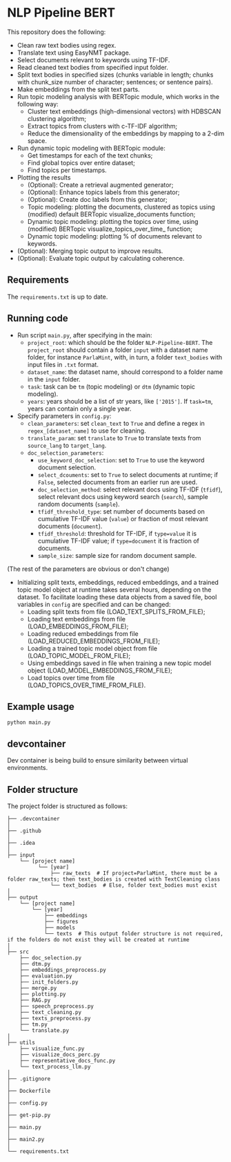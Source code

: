 # NLP Pipeline BERT

This repository does the following:
- Clean raw text bodies using regex.
- Translate text using EasyNMT package.
- Select documents relevant to keywords using TF-IDF.
- Read cleaned text bodies from specified input folder.
- Split text bodies in specified sizes (chunks variable in length; chunks with chunk_size number of character; sentences; or sentence pairs).
- Make embeddings from the split text parts.
- Run topic modeling analysis with BERTopic module, which works in the following way:
    - Cluster text embeddings (high-dimensional vectors) with HDBSCAN clustering algorithm;
    - Extract topics from clusters with c-TF-IDF algorithm;
    - Reduce the dimensionality of the embeddings by mapping to a 2-dim space.
- Run dynamic topic modeling with BERTopic module:
    - Get timestamps for each of the text chunks;
    - Find global topics over entire dataset;
    - Find topics per timestamps.
- Plotting the results
    - (Optional): Create a retrieval augmented generator;
    - (Optional): Enhance topics labels from this generator;
    - (Optional): Create doc labels from this generator;
    - Topic modeling: plotting the documents, clustered as topics using (modified) default BERTopic visualize_documents function;
    - Dynamic topic modeling: plotting the topics over time, using (modified) BERTopic visualize_topics_over_time_ function;
    - Dynamic topic modeling: plotting % of documents relevant to keywords.
- (Optional): Merging topic output to improve results.
- (Optional): Evaluate topic output by calculating coherence.

## Requirements

The `requirements.txt` is up to date.

## Running code
- Run script `main.py`, after specifying in the main:
  - `project_root`: which should be the folder `NLP-Pipeline-BERT`. The `project_root` should contain a folder `input` with a dataset name folder, for instance `ParlaMint`, with, in turn, a folder `text_bodies` with input files in `.txt` format.
  - `dataset_name`: the dataset name, should correspond to a folder name in the `input` folder.
  - `task`: task can be `tm` (topic modeling) or `dtm` (dynamic topic modeling).
  - `years`: years should be a list of str years, like `['2015']`. If `task=tm`, years can contain only a single year.
- Specify parameters in `config.py`:
  - `clean_parameters`: set `clean_text` to `True` and define a regex in `regex_[dataset_name]` to use for cleaning.
  - `translate_param`: set `translate` to `True` to translate texts from `source_lang` to `target_lang`.
  - `doc_selection_parameters`: 
      - `use_keyword_doc_selection`: set to `True` to use the keyword document selection. 
      - `select_dcouments`: set to `True` to select documents at runtime; if `False`, selected documents from an earlier run are used.
      - `doc_selection_method`: select relevant docs using TF-IDF (`tfidf`), select relevant docs using keyword search (`search`), sample random documents (`sample`).
      - `tfidf_threshold_type`: set number of documents based on cumulative TF-IDF value (`value`) or fraction of most relevant documents (`document`).
      - `tfidf_threshold`: threshold for TF-IDF, if `type=value` it is cumulative TF-IDF value; if `type=document` it is fraction of documents.
      - `sample_size`: sample size for random document sample.

(The rest of the parameters are obvious or don't change)
- Initializing split texts, embeddings, reduced embeddings, and a trained topic model object at runtime takes several hours, depending on the dataset. To facilitate loading these data objects from a saved file, bool variables in `config` are specified and can be changed:
  - Loading split texts from file (LOAD_TEXT_SPLITS_FROM_FILE);
  - Loading text embeddings from file (LOAD_EMBEDDINGS_FROM_FILE);
  - Loading reduced embeddings from file (LOAD_REDUCED_EMBEDDINGS_FROM_FILE);
  - Loading a trained topic model object from file (LOAD_TOPIC_MODEL_FROM_FILE);
  - Using embeddings saved in file when training a new topic model object (LOAD_MODEL_EMBEDDINGS_FROM_FILE);
  - Load topics over time from file (LOAD_TOPICS_OVER_TIME_FROM_FILE).
 
## Example usage

```commandline
python main.py
```

## devcontainer

Dev container is being build to ensure similarity between virtual environments.

## Folder structure

The project folder is structured as follows:

```text
├── .devcontainer
│
├── .github
│
├── .idea                                                   
│
├── input
    └── [project name]
          └── [year] 
              ├── raw_texts  # If project=ParlaMint, there must be a folder raw_texts; then text_bodies is created with TextCleaning class
              └── text_bodies  # Else, folder text_bodies must exist
│
├── output
    └── [project name]
        └── [year]
            ├── embeddings
            ├── figures
            ├── models
            └── texts  # This output folder structure is not required, if the folders do not exist they will be created at runtime
│                                         
├── src
    ├── doc_selection.py
    ├── dtm.py
    ├── embeddings_preprocess.py
    ├── evaluation.py
    ├── init_folders.py
    ├── merge.py
    ├── plotting.py
    ├── RAG.py   
    ├── speech_preprocess.py
    ├── text_cleaning.py
    ├── texts_preprocess.py
    ├── tm.py
    └── translate.py
│                                      
├── utils
    ├── visualize_func.py
    ├── visualize_docs_perc.py
    ├── representative_docs_func.py
    └── text_process_llm.py                           
│                                      
├── .gitignore
│
├── Dockerfile
│                                      
├── config.py
│                                      
├── get-pip.py
│
├── main.py
│
├── main2.py
│                                      
└── requirements.txt
```
